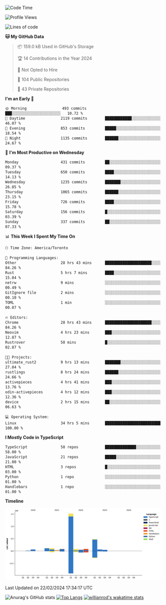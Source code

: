 <!--START_SECTION:waka-->
![Code Time](http://img.shields.io/badge/Code%20Time-1%2C232%20hrs%2015%20mins-blue)

![Profile Views](http://img.shields.io/badge/Profile%20Views-1-blue)

![Lines of code](https://img.shields.io/badge/From%20Hello%20World%20I%27ve%20Written-2.7%20million%20lines%20of%20code-blue)

**🐱 My GitHub Data** 

> 📦 159.0 kB Used in GitHub's Storage 
 > 
> 🏆 14 Contributions in the Year 2024
 > 
> 🚫 Not Opted to Hire
 > 
> 📜 104 Public Repositories 
 > 
> 🔑 43 Private Repositories 
 > 
**I'm an Early 🐤** 

```text
🌞 Morning                493 commits         ███░░░░░░░░░░░░░░░░░░░░░░   10.72 % 
🌆 Daytime                2119 commits        ████████████░░░░░░░░░░░░░   46.07 % 
🌃 Evening                853 commits         █████░░░░░░░░░░░░░░░░░░░░   18.54 % 
🌙 Night                  1135 commits        ██████░░░░░░░░░░░░░░░░░░░   24.67 % 
```
📅 **I'm Most Productive on Wednesday** 

```text
Monday                   431 commits         ██░░░░░░░░░░░░░░░░░░░░░░░   09.37 % 
Tuesday                  650 commits         ████░░░░░░░░░░░░░░░░░░░░░   14.13 % 
Wednesday                1235 commits        ███████░░░░░░░░░░░░░░░░░░   26.85 % 
Thursday                 1065 commits        ██████░░░░░░░░░░░░░░░░░░░   23.15 % 
Friday                   726 commits         ████░░░░░░░░░░░░░░░░░░░░░   15.78 % 
Saturday                 156 commits         █░░░░░░░░░░░░░░░░░░░░░░░░   03.39 % 
Sunday                   337 commits         ██░░░░░░░░░░░░░░░░░░░░░░░   07.33 % 
```


📊 **This Week I Spent My Time On** 

```text
🕑︎ Time Zone: America/Toronto

💬 Programming Languages: 
Other                    28 hrs 43 mins      █████████████████████░░░░   84.26 % 
Rust                     5 hrs 7 mins        ████░░░░░░░░░░░░░░░░░░░░░   15.04 % 
netrw                    9 mins              ░░░░░░░░░░░░░░░░░░░░░░░░░   00.49 % 
GitIgnore file           2 mins              ░░░░░░░░░░░░░░░░░░░░░░░░░   00.10 % 
TOML                     1 min               ░░░░░░░░░░░░░░░░░░░░░░░░░   00.07 % 

🔥 Editors: 
Chrome                   28 hrs 43 mins      █████████████████████░░░░   84.26 % 
Neovim                   4 hrs 23 mins       ███░░░░░░░░░░░░░░░░░░░░░░   12.87 % 
Rustrover                58 mins             █░░░░░░░░░░░░░░░░░░░░░░░░   02.87 % 

🐱‍💻 Projects: 
ultimate_rust2           9 hrs 13 mins       ███████░░░░░░░░░░░░░░░░░░   27.04 % 
rustlings                8 hrs 24 mins       ██████░░░░░░░░░░░░░░░░░░░   24.66 % 
activepieces             4 hrs 41 mins       ███░░░░░░░░░░░░░░░░░░░░░░   13.76 % 
odin-activepieces        4 hrs 12 mins       ███░░░░░░░░░░░░░░░░░░░░░░   12.36 % 
device                   2 hrs 15 mins       ██░░░░░░░░░░░░░░░░░░░░░░░   06.63 % 

💻 Operating System: 
Linux                    34 hrs 5 mins       █████████████████████████   100.00 % 
```

**I Mostly Code in TypeScript** 

```text
TypeScript               58 repos            ██████████████░░░░░░░░░░░   58.00 % 
JavaScript               21 repos            █████░░░░░░░░░░░░░░░░░░░░   21.00 % 
HTML                     3 repos             █░░░░░░░░░░░░░░░░░░░░░░░░   03.00 % 
Python                   1 repo              ░░░░░░░░░░░░░░░░░░░░░░░░░   01.00 % 
Handlebars               1 repo              ░░░░░░░░░░░░░░░░░░░░░░░░░   01.00 % 
```



**Timeline**

![Lines of Code chart](https://raw.githubusercontent.com/wise-introvert/wise-introvert/master/assets/bar_graph.png)


 Last Updated on 22/02/2024 17:34:17 UTC
<!--END_SECTION:waka-->

![Anurag's GitHub stats](https://github-readme-stats.vercel.app/api?username=wise-introvert&count_private=true&show_icons=true)
[![Top Langs](https://github-readme-stats.vercel.app/api/top-langs/?username=wise-introvert&langs_count=10)](https://github.com/anuraghazra/github-readme-stats)
[![willianrod's wakatime stats](https://github-readme-stats.vercel.app/api/wakatime?username=wiseintrovert)](https://github.com/anuraghazra/github-readme-stats)

